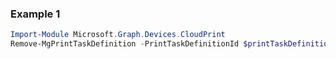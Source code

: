 ### Example 1
```powershell
Import-Module Microsoft.Graph.Devices.CloudPrint
Remove-MgPrintTaskDefinition -PrintTaskDefinitionId $printTaskDefinitionId
```
